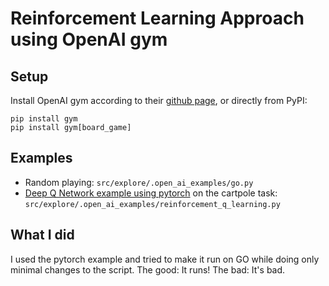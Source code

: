 # Reinforcement Learning Approach using OpenAI gym

## Setup
Install OpenAI gym according to their [github page](https://github.com/openai/gym), or directly from PyPI:
```
pip install gym
pip install gym[board_game]
```

## Examples
- Random playing: `src/explore/.open_ai_examples/go.py`
- [Deep Q Network example using pytorch](http://pytorch.org/tutorials/intermediate/reinforcement_q_learning.html) on the cartpole task: `src/explore/.open_ai_examples/reinforcement_q_learning.py`

## What I did
I used the pytorch example and tried to make it run on GO while doing only minimal changes to the script. The good: It runs! The bad: It's bad.
